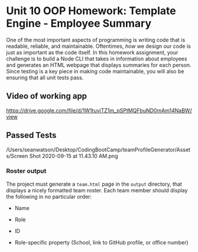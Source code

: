 # Unit 10 OOP Homework: Template Engine - Employee Summary

One of the most important aspects of programming is writing code that is readable, reliable, and maintainable. Oftentimes, *how* we design our code is just as important as the code itself. In this homework assignment, your challenge is to build a Node CLI that takes in information about employees and generates an HTML webpage that displays summaries for each person. Since testing is a key piece in making code maintainable, you will also be ensuring that all unit tests pass.


## Video of working app
https://drive.google.com/file/d/1W1tuviTZ1m_pSPtMQFbuND0mAm14NaBW/view



## Passed Tests

/Users/seanwatson/Desktop/CodingBootCamp/teamProfileGenerator/Assets/Screen Shot 2020-09-15 at 11.43.10 AM.png

### Roster output

The project must generate a `team.html` page in the `output` directory, that displays a nicely formatted team roster. Each team member should display the following in no particular order:

  * Name

  * Role

  * ID

  * Role-specific property (School, link to GitHub profile, or office number)


